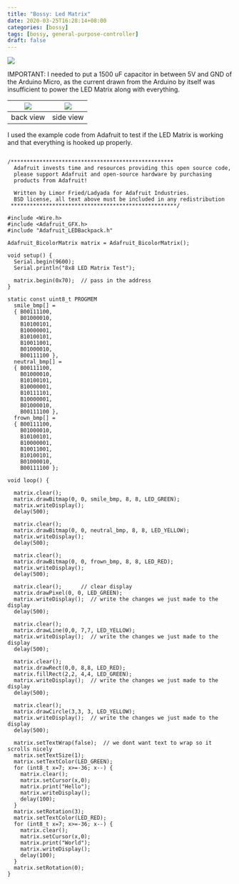 ```yaml
---
title: "Bossy: Led Matrix"
date: 2020-03-25T16:28:14+08:00
categories: [bossy]
tags: [bossy, general-purpose-controller]
draft: false
---
```

![](/robotics-blog/hello-world-led-matrix.gif)


IMPORTANT: I needed to put a 1500 uF capacitor in between 5V and GND of the Arduino Micro,
as the current drawn from the Arduino by itself was insufficient to power the LED Matrix along with everything.

| ![](/robotics-blog/back-view.jpg) | ![](/robotics-blog/side-view.jpg) |
| ---------- | ---------- |
| back view | side view |

I used the example code from Adafruit to test if the LED Matrix is working and that everything is hooked up properly.

```arduino

/***************************************************
  Adafruit invests time and resources providing this open source code,
  please support Adafruit and open-source hardware by purchasing
  products from Adafruit!

  Written by Limor Fried/Ladyada for Adafruit Industries.
  BSD license, all text above must be included in any redistribution
 ****************************************************/

#include <Wire.h>
#include <Adafruit_GFX.h>
#include "Adafruit_LEDBackpack.h"

Adafruit_BicolorMatrix matrix = Adafruit_BicolorMatrix();

void setup() {
  Serial.begin(9600);
  Serial.println("8x8 LED Matrix Test");

  matrix.begin(0x70);  // pass in the address
}

static const uint8_t PROGMEM
  smile_bmp[] =
  { B00111100,
    B01000010,
    B10100101,
    B10000001,
    B10100101,
    B10011001,
    B01000010,
    B00111100 },
  neutral_bmp[] =
  { B00111100,
    B01000010,
    B10100101,
    B10000001,
    B10111101,
    B10000001,
    B01000010,
    B00111100 },
  frown_bmp[] =
  { B00111100,
    B01000010,
    B10100101,
    B10000001,
    B10011001,
    B10100101,
    B01000010,
    B00111100 };

void loop() {

  matrix.clear();
  matrix.drawBitmap(0, 0, smile_bmp, 8, 8, LED_GREEN);
  matrix.writeDisplay();
  delay(500);

  matrix.clear();
  matrix.drawBitmap(0, 0, neutral_bmp, 8, 8, LED_YELLOW);
  matrix.writeDisplay();
  delay(500);

  matrix.clear();
  matrix.drawBitmap(0, 0, frown_bmp, 8, 8, LED_RED);
  matrix.writeDisplay();
  delay(500);

  matrix.clear();      // clear display
  matrix.drawPixel(0, 0, LED_GREEN);
  matrix.writeDisplay();  // write the changes we just made to the display
  delay(500);

  matrix.clear();
  matrix.drawLine(0,0, 7,7, LED_YELLOW);
  matrix.writeDisplay();  // write the changes we just made to the display
  delay(500);

  matrix.clear();
  matrix.drawRect(0,0, 8,8, LED_RED);
  matrix.fillRect(2,2, 4,4, LED_GREEN);
  matrix.writeDisplay();  // write the changes we just made to the display
  delay(500);

  matrix.clear();
  matrix.drawCircle(3,3, 3, LED_YELLOW);
  matrix.writeDisplay();  // write the changes we just made to the display
  delay(500);

  matrix.setTextWrap(false);  // we dont want text to wrap so it scrolls nicely
  matrix.setTextSize(1);
  matrix.setTextColor(LED_GREEN);
  for (int8_t x=7; x>=-36; x--) {
    matrix.clear();
    matrix.setCursor(x,0);
    matrix.print("Hello");
    matrix.writeDisplay();
    delay(100);
  }
  matrix.setRotation(3);
  matrix.setTextColor(LED_RED);
  for (int8_t x=7; x>=-36; x--) {
    matrix.clear();
    matrix.setCursor(x,0);
    matrix.print("World");
    matrix.writeDisplay();
    delay(100);
  }
  matrix.setRotation(0);
}
```
